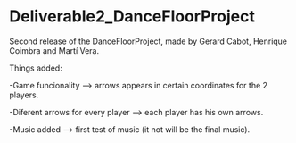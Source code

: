 # Deliverable2_DanceFloorProject
 Second release of the DanceFloorProject, made by Gerard Cabot, Henrique Coimbra and Martí Vera.

 Things added:
 
 -Game funcionality --> arrows appears in certain coordinates for the 2 players.
 
 -Diferent arrows for every player --> each player has his own arrows.
 
 -Music added --> first test of music (it not will be the final music).
